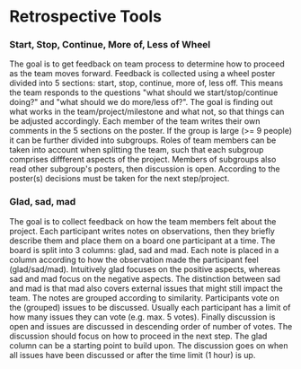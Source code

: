 # Retrospective Tools

### Start, Stop, Continue, More of, Less of Wheel
The goal is to get feedback on team process to determine how to proceed as the team moves forward.
Feedback is collected using a wheel poster divided into 5 sections: start, stop, continue, more of, less off.
This means the team responds to the questions "what should we start/stop/continue doing?" and "what should we do more/less of?".
The goal is finding out what works in the team/project/milestone and what not, so that things can be adjusted accordingly.
Each member of the team writes their own comments in the 5 sections on the poster.
If the group is large (>= 9 people) it can be further divided into subgroups.
Roles of team members can be taken into account when splitting the team, such that each subgroup comprises diffferent aspects of the project.
Members of subgroups also read other subgroup's posters, then discussion is open.
According to the poster(s) decisions must be taken for the next step/project.

### Glad, sad, mad
The goal is to collect feedback on how the team members felt about the project.
Each participant writes notes on observations, then they briefly describe them and place them on a board one participant at a time.
The board is split into 3 columns: glad, sad and mad.
Each note is placed in a column according to how the observation made the participant feel (glad/sad/mad).
Intuitively glad focuses on the positive aspects, whereas sad and mad focus on the negative aspects.
The distinction between sad and mad is that mad also covers external issues that might still impact the team.
The notes are grouped according to similarity.
Participants vote on the (grouped) issues to be discussed. Usually each participant has a limit of how many issues they can vote (e.g. max. 5 votes).
Finally discussion is open and issues are discussed in descending order of number of votes.
The discussion should focus on how to proceed in the next step.
The glad column can be a starting point to build upon.
The discussion goes on when all issues have been discussed or after the time limit (1 hour) is up.
